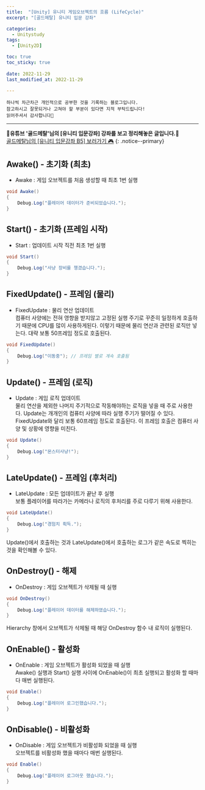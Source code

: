 ```yaml
---
title:  "[Unity] 유니티 게임오브젝트의 흐름 (LifeCycle)" 
excerpt: "[골드메탈] 유니티 입문 강좌"

categories:
  - Unitystudy
tags:
  - [Unity2D]

toc: true
toc_sticky: true
 
date: 2022-11-29
last_modified_at: 2022-11-29

---
```

```
하나씩 차근차근 개인적으로 공부한 것을 기록하는 블로그입니다.
참고하시고 잘못되거나 고쳐야 할 부분이 있다면 지적 부탁드립니다!
읽어주셔서 감사합니다🙂
```
***
🌟**유튜브 '골드메탈'님의 [유니티 입문강좌] 강좌를 보고 정리해놓은 글입니다.**🌟<br>
<a href="https://www.youtube.com/watch?v=PyN3JkPTpAI&list=PLO-mt5Iu5TeYI4dbYwWP8JqZMC9iuUIW2&index=6">골드메탈님의 [유니티 입문강좌 B5] 보러가기 🎮</a>
{: .notice--primary}

## Awake() - 초기화 (최초)
- Awake : 게임 오브젝트를 처음 생성할 때 최초 1번 실행

```c#
void Awake()
{
    Debug.Log("플레이어 데이터가 준비되었습니다.");
}
```

## Start() - 초기화 (프레임 시작)
- Start : 업데이트 시작 직전 최초 1번 실행

```c#
void Start()
{
    Debug.Log("사냥 장비를 챙겼습니다.");
}
```

## FixedUpdate() - 프레임 (물리)
- FixedUpdate : 물리 연산 업데이트<br>
컴퓨터 사양에는 전혀 영향을 받지않고 고정된 실행 주기로 꾸준히 일정하게 호출하기 때문에 CPU를 많이 사용하게된다. 이렇기 때문에 물리 연산과 관련된 로직만 넣는다. 대략 보통 50프레임 정도로 호출된다.

```c#
void FixedUpdate()
{
    Debug.Log("이동중"); // 프레임 별로 계속 호출됨
}
```

## Update() - 프레임 (로직)
- Update : 게임 로직 업데이트<br>
물리 연산을 제외한 나머지 주기적으로 작동해야하는 로직을 넣을 때 주로 사용한다. Update는 개개인의 컴퓨터 사양에 따라 실행 주기가 떨어질 수 있다. FixedUpdate와 달리 보통 60프레임 정도로 호출된다. 이 프레임 호출은 컴퓨터 사양 및 상황에 영향을 미친다.

```c#
void Update()
{
    Debug.Log("몬스터사냥!");
}
```

## LateUpdate() - 프레임 (후처리)
- LateUpdate : 모든 업데이트가 끝난 후 실행<br>
보통 플레이어를 따라가는 카메라나 로직의 후처리를 주로 다루기 위해 사용한다.

```c#
void LateUpdate()
{
    Debug.Log("경험치 획득.");
}
```
Update()에서 호출하는 것과 LateUpdate()에서 호출하는 로그가 같은 속도로 찍히는 것을 확인해볼 수 있다.

## OnDestroy() - 해제
- OnDestroy : 게임 오브젝트가 삭제될 때 실행

```c#
void OnDestroy()
{
    Debug.Log("플레이어 데이터를 해제하였습니다.");
}
```
Hierarchy 창에서 오브젝트가 삭제될 때 해당 OnDestroy 함수 내 로직이 실행된다.

## OnEnable() - 활성화
- OnEnable : 게임 오브젝트가 활성화 되었을 때 실행<br>
Awake() 실행과 Start() 실행 사이에 OnEnable()이 최초 실행되고 활성화 할 때마다 매번 실행된다.

```c#
void Enable()
{
    Debug.Log("플레이어 로그인했습니다.");
}
```


## OnDisable() - 비활성화
- OnDisable : 게임 오브젝트가 비활성화 되었을 때 실행<br>
오브젝트를 비활성화 했을 때마다 매번 실행된다.

```c#
void Enable()
{
    Debug.Log("플레이어 로그아웃 했습니다.");
}
```

<br>
